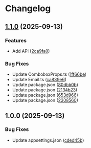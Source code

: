 # Changelog

## [1.1.0](https://github.com/sptlco/spatial/compare/spatial-1.0.0...spatial-1.1.0) (2025-09-13)


### Features

* Add API ([2ca9fa0](https://github.com/sptlco/spatial/commit/2ca9fa089b85f441ab95399a84e429559307af58))


### Bug Fixes

* Update ComboboxProps.ts ([1ff66be](https://github.com/sptlco/spatial/commit/1ff66be68e412e110ed944e2943556e127dce061))
* Update Email.ts ([ca839e6](https://github.com/sptlco/spatial/commit/ca839e642ad860a4d965a26455169adf8281f07b))
* Update package.json ([80dbb0b](https://github.com/sptlco/spatial/commit/80dbb0b0f016e1f6e256ffd93c9785f397af3342))
* Update package.json ([2134b23](https://github.com/sptlco/spatial/commit/2134b230659ec307e6032fac5e5aad0928899339))
* Update package.json ([653d966](https://github.com/sptlco/spatial/commit/653d9662fc2a185da875ffe87ca63fe73548738e))
* Update package.json ([2308560](https://github.com/sptlco/spatial/commit/23085600c011d20b43b577d0ba58e530cc0dae2d))

## 1.0.0 (2025-09-13)


### Bug Fixes

* Update appsettings.json ([cded45b](https://github.com/sptlco/spatial/commit/cded45bc5b9bb9fdab199e2e0b6eddcc44f5a17d))
